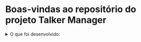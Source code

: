 # Boas-vindas ao repositório do projeto Talker Manager

<details>
  <summary>O que foi desenvolvido:</summary><br />

  Construida uma aplicação de cadastro de talkers (palestrantes) em que será possível cadastrar, visualizar, pesquisar, editar e excluir informações. Para isso foi:

  1. Desenvolvida uma API de um `CRUD` (**C**reate, **R**ead, **U**pdate e **D**elete) de palestrantes (talkers) e;
  2. Desenvolvido alguns endpoints que irão ler e escrever em um arquivo utilizando o módulo `fs`.

</details>

